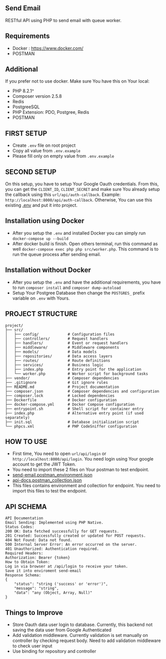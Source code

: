 ## Send Email
RESTful API using PHP to send email with queue worker. 

## Requirements
- Docker : https://www.docker.com/
- POSTMAN

## Additional
If you prefer not to use docker. Make sure You have this on Your local:
- PHP 8.2.1^
- Composer version 2.5.8
- Redis
- PostgreeSQL
- PHP Extension: PDO, Postgree, Redis
- POSTMAN

## FIRST SETUP
- Create `.env` file on root project
- Copy all value from `.env.example`
- Please fill only on empty value from `.env.example`

## SECOND SETUP
On this setup, you have to setup Your Google Oauth credentials. From this, you can get the `CLIENT_ID`, `CLIENT_SECRET` and make sure You already setup the callback using this `url/api/auth-callback`. Example: `http://localhost:8000/api/auth-callback`. Otherwise, You can use this existing <a href="https://drive.google.com/file/d/12w30568CEYz2Z3tOTCmUa4dhOHoa61aQ/view?usp=sharing" target="_blank">.env</a> and put it into project.

## Installation using Docker
- After you setup the `.env` and installed Docker you can simply run `docker-compose up --build`
- After docker build is finish. Open others terminal, run this command as well `docker-compose exec php php src/worker.php`. This command is to run the queue process after sending email.

## Installation without Docker
- After you setup the `.env` and have the additional requirements, you have to run `composer install` and `composer dump-autoload`
- Setup Your Postgree Database then change the `POSTGRES_` prefix variable on `.env` with Yours.

## PROJECT STRUCTURE
```plaintext
project/
├── src/
│   ├── config/             # Configuration files
│   ├── controllers/        # Request handlers
│   ├── handlers/           # Event or request handlers
│   ├── middleware/         # Middleware components
│   ├── models/             # Data models
│   ├── repositories/       # Data access layers
│   ├── routes/             # Route definitions
│   ├── services/           # Business logic
│   ├── index.php           # Entry point for the application
│   └── worker.php          # Worker script for background tasks
├── vendor/                 # Composer dependencies
├── .gitignore              # Git ignore rules
├── README.md               # Project documentation
├── composer.json           # Composer dependencies and configuration
├── composer.lock           # Locked dependencies
├── Dockerfile              # Docker configuration
├── docker-compose.yml      # Docker Compose configuration
├── entrypoint.sh           # Shell script for container entry
├── index.php               # Alternative entry point (if used separately)
├── init.sql                # Database initialization script
└── phpcs.xml               # PHP CodeSniffer configuration
```
## HOW TO USE
- First time, You need to open `url/api/login` or `http://localhost:8000/api/login`. You need login using Your google account to get the JWT Token.
- You need to import these 2 files on Your postman to test endpoint.
- [send-email.postman_environment.json](https://github.com/user-attachments/files/16618343/send-email.postman_environment.json)
- [api-docs.postman_collection.json](https://github.com/user-attachments/files/16618344/api-docs.postman_collection.json)
- This files contains environment and collection for endpoint. You need to import this files to test the endpoint.

## API SCHEMA
```plaintext
API Documentation
Email Sending: Implemented using PHP Native.
Status Codes:
200 OK: Data fetched successfully for GET requests.
201 Created: Successfully created or updated for POST requests.
404 Not Found: Data not found.
500 Internal Server Error: An error occurred on the server.
401 Unauthorized: Authentication required.
Required Headers:
Authorization: Bearer {token}
How to Obtain Token:
Log in via browser at /api/login to receive your token.
Save it into enviroment send-email
Response Schema:
{
    "status": "string ('success' or 'error')",
    "message": "string",
    "data": "any (Object, Array, Null)"
}
```

## Things to Improve
- Store Oauth data user login to database. Currently, this backend not saving the data user from Google Authenticated
- Add validation middleware. Currently validation is set manually on controller by checking request body. Need to add validation middleware to check user input
- Use binding for repository and controller




